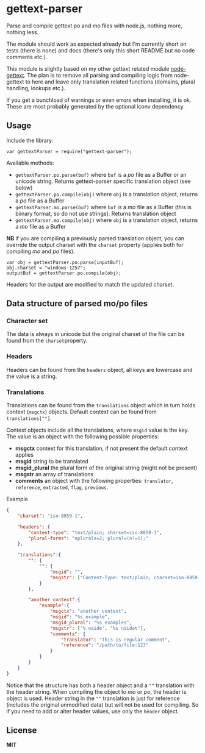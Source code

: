 gettext-parser
==============

Parse and compile gettext po and mo files with node.js, nothing more, nothing less.

The module should work as expected already but I'm currently short on tests (there is none) and docs (there's only this short README but no code comments etc.).

This module is slightly based on my other gettext related module [node-gettext](https://github.com/andris9/node-gettext). The plan is to remove all parsing and compiling logic from node-gettext to here and leave only translation related functions (domains, plural handling, lookups etc.). 

If you get a bunchload of warnings or even errors when installing, it is ok. These are most probably generated by the optional iconv dependency.

## Usage

Include the library:

    var gettextParser = require("gettext-parser");

Available methods:

  * `gettextParser.po.parse(buf)` where `buf` is a *po* file as a Buffer or an unicode string. Returns gettext-parser specific translation object (see below)
  * `gettextParser.po.compile(obj)` where `obj` is a translation object, returns a *po* file as a Buffer  
  * `gettextParser.mo.parse(buf)` where `buf` is a *mo* file as a Buffer (this is biinary format, so do not use strings). Returns translation object
  * `gettextParser.mo.compile(obj)` where `obj` is a translation object, returns a *mo* file as a  Buffer

**NB** if you are compiling a previously parsed translation object, you can override the output charset with the `charset` property (applies both for compiling *mo* and *po* files).

    var obj = gettextParser.po.parse(inputBuf);
    obj.charset = "windows-1257";
    outputBuf = gettextParser.po.compile(obj);

Headers for the output are modified to match the updated charset.

## Data structure of parsed mo/po files

### Character set

The data is always in unicode but the original charset of the file can
be found from the `charset`property.

### Headers

Headers can be found from the `headers` object, all keys are lowercase and the value is a string.

### Translations

Translations can be found from the `translations` object which in turn holds context (`msgctx`) objects. Default context can be found from `translations[""]`.

Context objects include all the translations, where `msgid` value is the key. The value is an object with the following possible properties:

  * **msgctx** context for this translation, if not present the default context applies
  * **msgid** string to be translated
  * **msgid_plural** the plural form of the original string (might not be present)
  * **msgstr** an array of translations
  * **comments** an object with the following properties: `translator`, `reference`, `extracted`, `flag`, `previous`. 

Example

```json
{
	"charset": "iso-8859-1",

    "headers": {
        "content-type": "text/plain; charset=iso-8859-1",
        "plural-forms": "nplurals=2; plural=(n!=1);"
    },

    "translations":{
    	"": {
			"": {
                "msgid": "",
                "msgstr": ["Content-Type: text/plain; charset=iso-8859-1\n..."]
			}
		},

    	"another context":{
			"example":{
				"msgctx": "another context",
				"msgid": "%s example",
				"msgid_plural": "%s examples", 
				"msgstr": ["% näide", "%s näidet"],
				"comments": {
					"translator": "This is regular comment",
					"reference": "/path/to/file:123"
				}
			}
		}
    }
}
```

Notice that the structure has both a header object and a `""` translation with the header string. When compiling the object to *mo* or *po*, the header is object is used. Header string in the `""` translation is just for reference (includes the original unmodified data) but will not be used for compiling. So if you need to add or alter header values, use only the `header` object.

## License

**MIT**
